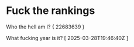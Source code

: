 # Fuck the rankings

Who the hell am I?
{ 22683639 }

What fucking year is it?
[ 2025-03-28T19:46:40Z ]
